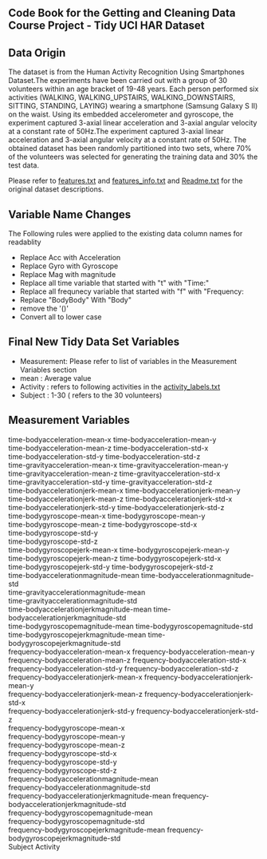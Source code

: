 ## Code Book for the Getting and Cleaning Data Course Project - Tidy UCI HAR Dataset


## Data Origin

The dataset is from the Human Activity Recognition Using Smartphones Dataset.The experiments have been carried out with a group of 30 volunteers 
within an age bracket of 19-48 years. Each person performed six activities (WALKING, WALKING_UPSTAIRS, WALKING_DOWNSTAIRS, SITTING, STANDING, LAYING) 
wearing a smartphone (Samsung Galaxy S II) on the waist. Using its embedded accelerometer and gyroscope, the experiment  captured 3-axial linear
acceleration and 3-axial angular velocity at a constant rate of 50Hz.The experiment  captured 3-axial linear acceleration and 3-axial angular 
velocity at a constant rate of 50Hz. The obtained dataset has been randomly partitioned into two sets, where 70% of the volunteers was selected 
for generating the training data and  30% the test data. 


Please refer to [features.txt](features.txt) and [features_info.txt](features_info.txt) and [Readme.txt](Readme.txt) for the original dataset descriptions.

## Variable Name Changes

The Following rules were applied to the existing data column names for readablity
- Replace Acc with Acceleration
- Replace Gyro with Gyroscope
- Replace Mag with magnitude
- Replace  all time variable that started with "t" with "Time:"
- Replace  all frequnecy variable that started with "f" with "Frequency:
- Replace "BodyBody" With "Body"
- remove the '()' 
- Convert all to lower case
 

## Final New Tidy Data Set Variables

 - Measurement: Please refer to list of variables in the Measurement Variables section
 - mean       : Average value
 - Activity   : refers to following activities in the [activity_labels.txt](activity_labels.txt)
 - Subject    : 1-30 ( refers to the 30 volunteers)

## Measurement Variables
 time-bodyacceleration-mean-x 
 time-bodyacceleration-mean-y                 
 time-bodyacceleration-mean-z
 time-bodyacceleration-std-x                  
 time-bodyacceleration-std-y 
 time-bodyacceleration-std-z                  
 time-gravityacceleration-mean-x 
 time-gravityacceleration-mean-y             
 time-gravityacceleration-mean-z 
 time-gravityacceleration-std-x               
 time-gravityacceleration-std-y 
 time-gravityacceleration-std-z               
 time-bodyaccelerationjerk-mean-x
 time-bodyaccelerationjerk-mean-y             
 time-bodyaccelerationjerk-mean-z 
 time-bodyaccelerationjerk-std-x              
 time-bodyaccelerationjerk-std-y 
 time-bodyaccelerationjerk-std-z             
 time-bodygyroscope-mean-x 
 time-bodygyroscope-mean-y                    
 time-bodygyroscope-mean-z 
 time-bodygyroscope-std-x                     
 time-bodygyroscope-std-y                       
 time-bodygyroscope-std-z                     
 time-bodygyroscopejerk-mean-x 
 time-bodygyroscopejerk-mean-y                
 time-bodygyroscopejerk-mean-z 
 time-bodygyroscopejerk-std-x                 
 time-bodygyroscopejerk-std-y
 time-bodygyroscopejerk-std-z                 
 time-bodyaccelerationmagnitude-mean 
 time-bodyaccelerationmagnitude-std          
 time-gravityaccelerationmagnitude-mean        
 time-gravityaccelerationmagnitude-std        
 time-bodyaccelerationjerkmagnitude-mean
 time-bodyaccelerationjerkmagnitude-std       
 time-bodygyroscopemagnitude-mean 
 time-bodygyroscopemagnitude-std             
 time-bodygyroscopejerkmagnitude-mean 
 time-bodygyroscopejerkmagnitude-std          
 frequency-bodyacceleration-mean-x 
 frequency-bodyacceleration-mean-y            
 frequency-bodyacceleration-mean-z 
 frequency-bodyacceleration-std-x             
 frequency-bodyacceleration-std-y 
 frequency-bodyacceleration-std-z             
 frequency-bodyaccelerationjerk-mean-x 
 frequency-bodyaccelerationjerk-mean-y        
 frequency-bodyaccelerationjerk-mean-z 
 frequency-bodyaccelerationjerk-std-x         
 frequency-bodyaccelerationjerk-std-y 
 frequency-bodyaccelerationjerk-std-z        
 frequency-bodygyroscope-mean-x                
 frequency-bodygyroscope-mean-y               
 frequency-bodygyroscope-mean-z  
 frequency-bodygyroscope-std-x               
 frequency-bodygyroscope-std-y                
 frequency-bodygyroscope-std-z               
 frequency-bodyaccelerationmagnitude-mean       
 frequency-bodyaccelerationmagnitude-std      
 frequency-bodyaccelerationjerkmagnitude-mean 
 frequency-bodyaccelerationjerkmagnitude-std  
 frequency-bodygyroscopemagnitude-mean          
 frequency-bodygyroscopemagnitude-std        
 frequency-bodygyroscopejerkmagnitude-mean
 frequency-bodygyroscopejerkmagnitude-std     
 Subject 
 Activity